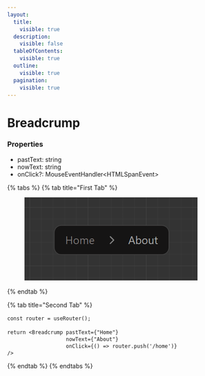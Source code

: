 ```yaml
---
layout:
  title:
    visible: true
  description:
    visible: false
  tableOfContents:
    visible: true
  outline:
    visible: true
  pagination:
    visible: true
---
```


# Breadcrump

### Properties

* pastText: string
* nowText: string
* onClick?: MouseEventHandler\<HTMLSpanEvent>



{% tabs %}
{% tab title="First Tab" %}
<figure><img src="../.gitbook/assets/image (1).png" alt=""><figcaption></figcaption></figure>
{% endtab %}

{% tab title="Second Tab" %}
```tsx
const router = useRouter();
        
return <Breadcrump pastText={"Home"}
                   nowText={"About"}
                   onClick={() => router.push('/home')}
/>
```
{% endtab %}
{% endtabs %}
